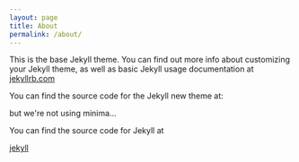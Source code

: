 ```yaml
---
layout: page
title: About
permalink: /about/
---
```


This is the base Jekyll theme. You can find out more info about customizing your Jekyll theme, as well as basic Jekyll usage documentation at [jekyllrb.com](https://jekyllrb.com/)

You can find the source code for the Jekyll new theme at:



but we're not using minima...

You can find the source code for Jekyll at

[jekyll](https://github.com/jekyll/jekyll)
